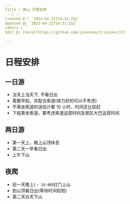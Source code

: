 ```yaml
---
Title | 泰山 日程安排
-- | --
Created @ | `2023-04-22T14:31:25Z`
Updated @| `2023-04-22T14:31:25Z`
Labels | ``
Edit @| [here](https://github.com/junxnone/t/issues/13)

---
```

# 日程安排
## 一日游
- 当天上当天下, 不看日出
- 需要早起，并配合索道(体力好的可以不考虑)
- 不乘坐索道的话估计要 10 小时，时间还比较赶
- 下程乘坐索道，要考虑索道运营时间及景区大巴运营时间


## 两日游
- 第一天上，晚上山顶休息
- 第二天一早看日出
- 上午下山

## 夜爬
- 前一天晚上( `~ 24:00`)红门上山
- 到山顶看日出(等待时间较短)
- 第二天白天下山

